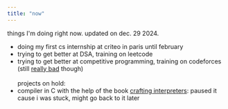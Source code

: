 ```yaml
---
title: "now"
---
```


things I'm doing right now. updated on dec. 29 2024.
- doing my first cs internship at criteo in paris until february
- trying to get better at DSA, training on leetcode
- trying to get better at competitive programming, training on codeforces (still [really bad](https://codeforces.com/profile/cavelius) though)
\
\
projects on hold:
- compiler in C with the help of the book [crafting interpreters](https://craftinginterpreters.com/): paused it cause i was stuck, might go back to it later

